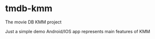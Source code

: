 # tmdb-kmm
The movie DB KMM project

Just a simple demo Android/IOS app represents main features of KMM
